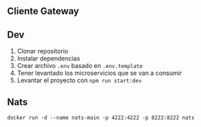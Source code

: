 ## Cliente Gateway

## Dev

1. Clonar repositorio
2. Instalar dependencias
3. Crear archivo `.env` basado en `.env.template`
4. Tener levantado los microservicios que se van a consumir
5. Levantar el proyecto con `npm run start:dev`

## Nats
```
docker run -d --name nats-main -p 4222:4222 -p 8222:8222 nats
```